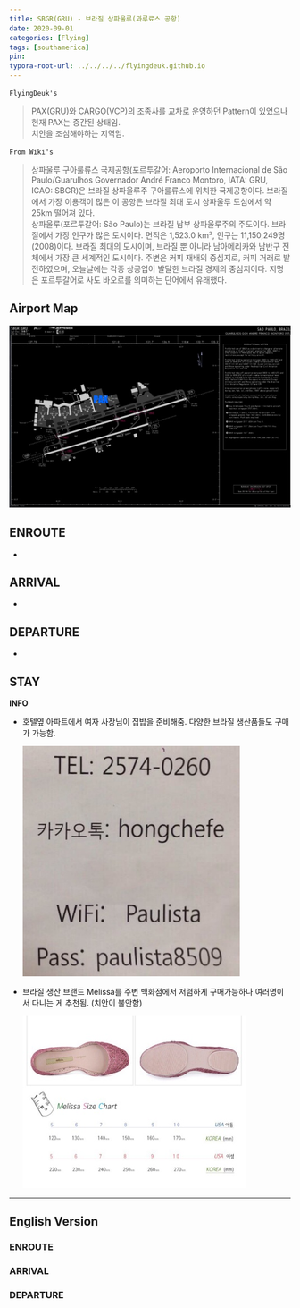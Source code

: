```yaml
---
title: SBGR(GRU) - 브라질 상파울루(과루료스 공항)
date: 2020-09-01
categories: [Flying]
tags: [southamerica]
pin:
typora-root-url: ../../../../flyingdeuk.github.io
---
```


`FlyingDeuk's`
> PAX(GRU)와 CARGO(VCP)의 조종사를 교차로 운영하던 Pattern이 있었으나 현재 PAX는 중간된 상태임. <br>
치안을 조심해야하는 지역임.

`From Wiki's`
> 상파울루 구아룰류스 국제공항(포르투갈어: Aeroporto Internacional de São Paulo/Guarulhos Governador André Franco Montoro, IATA: GRU, ICAO: SBGR)은 브라질 상파울루주 구아룰류스에 위치한 국제공항이다. 브라질에서 가장 이용객이 많은 이 공항은 브라질 최대 도시 상파울루 도심에서 약 25km 떨어져 있다.<br>
상파울루(포르투갈어: São Paulo)는 브라질 남부 상파울루주의 주도이다. 브라질에서 가장 인구가 많은 도시이다. 면적은 1,523.0 km², 인구는 11,150,249명(2008)이다. 브라질 최대의 도시이며, 브라질 뿐 아니라 남아메리카와 남반구 전체에서 가장 큰 세계적인 도시이다. 주변은 커피 재배의 중심지로, 커피 거래로 발전하였으며, 오늘날에는 각종 상공업이 발달한 브라질 경제의 중심지이다. 지명은 포르투갈어로 사도 바오로를 의미하는 단어에서 유래했다.

## Airport Map
![gru](/img/flying/airport/gru_ap.jpg)


## ENROUTE
-

## ARRIVAL
-

## DEPARTURE
-

## STAY
**INFO**
- 호텔옆 아파트에서 여자 사장님이 집밥을 준비해줌. 다양한 브라질 생산품들도 구매가 가능함.

  ![gru](/img/flying/airport/gru_info.jpg)

- 브라질 생산 브랜드 Melissa를 주변 백화점에서 저렴하게 구매가능하나 여러명이서 다니는 게 추천됨. (치안이 불안함)

  ![gru](/img/flying/airport/gru_info1.jpg)


-------------

## English Version

### ENROUTE

### ARRIVAL

### DEPARTURE
